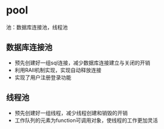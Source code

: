 # pool
池：数据库连接池，线程池

## 数据库连接池
* 预先创建好一组sql连接，减少数据库连接建立与关闭的开销
* 利用RAII机制实现，实现自动释放连接
* 实现了用户注册登录功能

## 线程池
* 预先创建好一组线程，减少线程创建和销毁的开销
* 工作队列的元素为function可调用对象，使线程的工作更加灵活